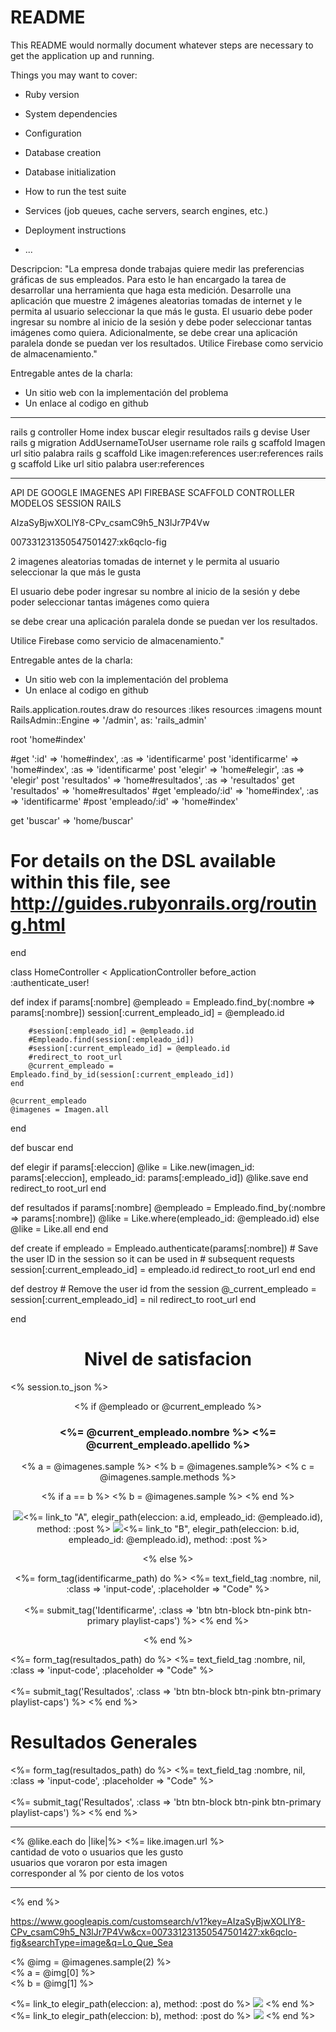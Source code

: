 # README

This README would normally document whatever steps are necessary to get the
application up and running.

Things you may want to cover:

* Ruby version

* System dependencies

* Configuration

* Database creation

* Database initialization

* How to run the test suite

* Services (job queues, cache servers, search engines, etc.)

* Deployment instructions

* ...


Descripcion:
"La empresa donde trabajas quiere medir las preferencias gráficas de sus empleados. Para esto le han encargado la tarea de desarrollar una herramienta que haga esta medición. Desarrolle una aplicación que muestre 2 imágenes aleatorias tomadas de internet y le permita al usuario seleccionar la que más le gusta. El usuario debe poder ingresar su nombre al inicio de la sesión y debe poder seleccionar tantas imágenes como quiera. Adicionalmente, se debe crear una aplicación paralela donde se puedan ver los resultados. Utilice Firebase como servicio de almacenamiento."

Entregable antes de la charla:
- Un sitio web con la implementación del problema
- Un enlace al codigo en github


---------------------------------------------------------------------------------------


rails g controller Home index buscar elegir resultados
rails g devise User
rails g migration AddUsernameToUser username role
rails g scaffold Imagen url sitio palabra 
rails g scaffold Like imagen:references user:references 
rails g scaffold Like url sitio palabra user:references 


---------------------------------------------------------------------------------------

API DE GOOGLE IMAGENES
API FIREBASE
SCAFFOLD CONTROLLER MODELOS
SESSION RAILS




AIzaSyBjwXOLlY8-CPv_csamC9h5_N3lJr7P4Vw




007331231350547501427:xk6qclo-fig














2 imagenes aleatorias tomadas de internet  y le permita al usuario seleccionar la que más le gusta

El usuario debe poder ingresar su nombre al inicio de la sesión y debe poder seleccionar tantas imágenes como quiera

se debe crear una aplicación paralela donde se puedan ver los resultados. 

Utilice Firebase como servicio de almacenamiento."

Entregable antes de la charla:
- Un sitio web con la implementación del problema
- Un enlace al codigo en github




























Rails.application.routes.draw do
  resources :likes
  resources :imagens
  mount RailsAdmin::Engine => '/admin', as: 'rails_admin'
  
  root 'home#index'
  
  #get ':id' => 'home#index', :as => 'identificarme'
  post 'identificarme' => 'home#index', :as => 'identificarme'
  post 'elegir' => 'home#elegir', :as => 'elegir'
  post 'resultados' => 'home#resultados', :as => 'resultados'
  get 'resultados' => 'home#resultados'
  #get 'empleado/:id' => 'home#index', :as => 'identificarme'
  #post 'empleado/:id' => 'home#index'

  get 'buscar' => 'home/buscar'


  # For details on the DSL available within this file, see http://guides.rubyonrails.org/routing.html
end



class HomeController < ApplicationController
  before_action :authenticate_user!


  def index
  	if params[:nombre]
  		@empleado = Empleado.find_by(:nombre => params[:nombre])
  		session[:current_empleado_id] = @empleado.id

		#session[:empleado_id] = @empleado.id
		#Empleado.find(session[:empleado_id])
		#session[:current_empleado_id] = @empleado.id
      	#redirect_to root_url
      	@current_empleado = Empleado.find_by_id(session[:current_empleado_id])
  	end

  	@current_empleado
  	@imagenes = Imagen.all
  end

  def buscar
  end

  def elegir
  	if params[:eleccion]
  		@like = Like.new(imagen_id: params[:eleccion], empleado_id: params[:empleado_id])
  		@like.save
  	end
  	redirect_to root_url
  end

  def resultados
  	if params[:nombre]
  		@empleado = Empleado.find_by(:nombre => params[:nombre])
  		@like = Like.where(empleado_id: @empleado.id)
  	else
  		@like = Like.all
  	end
  end


  def create
    if empleado = Empleado.authenticate(params[:nombre])
      # Save the user ID in the session so it can be used in
      # subsequent requests
      session[:current_empleado_id] = empleado.id
      redirect_to root_url
    end
  end

  def destroy
    # Remove the user id from the session
    @_current_empleado = session[:current_empleado_id] = nil
    redirect_to root_url
  end

end




<center><h1>Nivel de satisfacion</h1></center>


<% session.to_json %>

<center>
<% if @empleado or @current_empleado %>
  
  <h3><%= @current_empleado.nombre %> <%= @current_empleado.apellido %></h3>


  

  <% a = @imagenes.sample %>
  <% b = @imagenes.sample%>
  <% c = @imagenes.sample.methods %>

  <% if a == b %>
    <% b = @imagenes.sample %>
  <% end %>
 

  <img src="<%= a.url %>"><%=  link_to "A", elegir_path(eleccion: a.id, empleado_id: @empleado.id), method: :post %>
  <img src="<%= b.url %>"><%=  link_to "B", elegir_path(eleccion: b.id, empleado_id: @empleado.id), method: :post %>


<% else %>
  
  <%= form_tag(identificarme_path) do %>
    <%= text_field_tag :nombre, nil, :class => 'input-code', :placeholder => "Code" %>      
    <!-- hidden_field_tag :id, nil,:value => @causa.id -->                  
    <%= submit_tag('Identificarme', :class => 'btn btn-block btn-pink btn-primary playlist-caps') %>
  <% end %>

<% end %>
</center>




<%= form_tag(resultados_path) do %>
  <%= text_field_tag :nombre, nil, :class => 'input-code', :placeholder => "Code" %>      
    <!-- hidden_field_tag :id, nil,:value => @causa.id -->                  
  <%= submit_tag('Resultados', :class => 'btn btn-block btn-pink btn-primary playlist-caps') %>
<% end %>
<!--
<script>
  (function() {
    var cx = '007331231350547501427:xk6qclo-fig';
    var gcse = document.createElement('script');
    gcse.type = 'text/javascript';
    gcse.async = true;
    gcse.src = 'https://cse.google.com/cse.js?cx=' + cx;
    var s = document.getElementsByTagName('script')[0];
    s.parentNode.insertBefore(gcse, s);
  })();
</script>
<gcse:search></gcse:search>



<script src="https://www.gstatic.com/firebasejs/4.2.0/firebase.js"></script>
<script>
  // Initialize Firebase
  var config = {
    apiKey: "AIzaSyAwPXVz9cl0HrsvqYoyiNSYtgA5EQp7dW0",
    authDomain: "alkanza-9b441.firebaseapp.com",
    databaseURL: "https://alkanza-9b441.firebaseio.com",
    projectId: "alkanza-9b441",
    storageBucket: "",
    messagingSenderId: "63628868626"
  };
  firebase.initializeApp(config);
</script>
-->




<h1>Resultados Generales</h1>


<%= form_tag(resultados_path) do %>
  <%= text_field_tag :nombre, nil, :class => 'input-code', :placeholder => "Code" %>      
    <!-- hidden_field_tag :id, nil,:value => @causa.id -->                  
  <%= submit_tag('Resultados', :class => 'btn btn-block btn-pink btn-primary playlist-caps') %>
<% end %>

<hr>
<% @like.each do |like|%>
	<%= like.imagen.url %><br>
	cantidad de voto  o usuarios que les gusto <br>
	usuarios que voraron por esta imagen<br>
	corresponder al % por ciento de los votos<br>
	<hr>
<% end %>





https://www.googleapis.com/customsearch/v1?key=AIzaSyBjwXOLlY8-CPv_csamC9h5_N3lJr7P4Vw&cx=007331231350547501427:xk6qclo-fig&searchType=image&q=Lo_Que_Sea







  <% @img = @imagenes.sample(2) %>  
  <% a = @img[0] %>  
  <% b = @img[1] %>

  <%=  link_to elegir_path(eleccion: a), method: :post do %>
    <img src="<%= a.url %>">
  <% end %>
  <%=  link_to elegir_path(eleccion: b), method: :post do %>
    <img src="<%= b.url %>">
  <% end %>